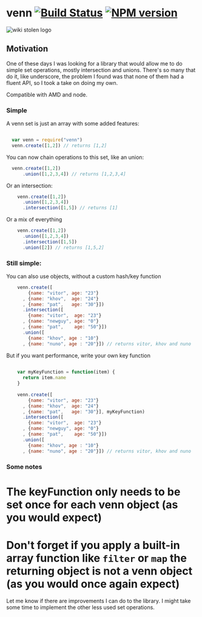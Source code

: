 # venn [![Build Status](https://travis-ci.org/bitoiu/venn.png)](https://travis-ci.org/bitoiu/venn) [![NPM version](https://badge.fury.io/js/venn.png)](http://badge.fury.io/js/venn)

![wiki stolen logo](http://upload.wikimedia.org/wikipedia/commons/9/99/Venn0001.svg)


## Motivation

One of these days I was looking for a library that would allow me to do simple set operations, mostly intersection and unions. There's so many that do it, like underscore, the problem I found was that none of them had a fluent API, so I took a take on doing my own.

Compatible with AMD and node.

### Simple

A venn set is just an array with some added features:

```javascript

  var venn = require("venn")
  venn.create([1,2]) // returns [1,2]
```

You can now chain operations to this set, like an union:

```javascript
  venn.create([1,2])
      .union([1,2,3,4]) // returns [1,2,3,4]  
```

Or an intersection:

```javascript
    venn.create([1,2])
      .union([1,2,3,4]) 
      .intersection([1,5]) // returns [1]
```

Or a mix of everything

```javascript
    venn.create([1,2])
      .union([1,2,3,4]) 
      .intersection([1,5])
      .union([2]) // returns [1,5,2]      
```

### Still simple:

You can also use objects, without a custom hash/key function

```javascript
    venn.create([
        {name: "vitor", age: "23"}
      , {name: "khov",  age: "24"}
      , {name: "pat",   age: "30"}])
      .intersection([
        {name: "vitor",  age: "23"}
      , {name: "newguy", age: "0"}
      , {name: "pat",    age: "50"}])
      .union([
        {name: "khov", age : "10"}
      , {name: "nuno", age : "20"}]) // returns vitor, khov and nuno
```

But if you want performance, write your own key function

```javascript
  
    var myKeyFunction = function(item) {
      return item.name
    }
    
    venn.create([
        {name: "vitor", age: "23"}
      , {name: "khov",  age: "24"}
      , {name: "pat",   age: "30"}], myKeyFunction)
      .intersection([
        {name: "vitor",  age: "23"}
      , {name: "newguy", age: "0"}
      , {name: "pat",    age: "50"}])
      .union([
        {name: "khov", age : "10"}
      , {name: "nuno", age : "20"}]) // returns vitor, khov and nuno
```

### Some notes

# The keyFunction only needs to be set once for each venn object (as you would expect)
# Don't forget if you apply a built-in array function like `filter` or `map` the returning object is not a venn object (as you would once again expect)

Let me know if there are improvements I can do to the library. I might take some time to implement the other less used set operations.


